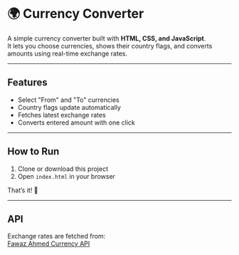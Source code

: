 # 🌍 Currency Converter

A simple currency converter built with **HTML, CSS, and JavaScript**.  
It lets you choose currencies, shows their country flags, and converts amounts using real-time exchange rates.

---

## Features
- Select "From" and "To" currencies
- Country flags update automatically
- Fetches latest exchange rates
- Converts entered amount with one click

---

## How to Run
1. Clone or download this project  
2. Open `index.html` in your browser  

That’s it! 🎉

---

## API
Exchange rates are fetched from:  
[Fawaz Ahmed Currency API](https://github.com/fawazahmed0/currency-api)  

